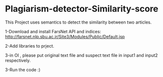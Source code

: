 # Plagiarism-detector-Similarity-score
This Project uses semantics to detect the similarity between two articles.

1-Download and install FarsNet API and indices:
http://farsnet.nlp.sbu.ac.ir/Site3/Modules/Public/Default.jsp

2-Add libraries to prject.

3-in OI , please put original text file and suspect text file in input1 and input2 respectively.

3-Run the code :)

